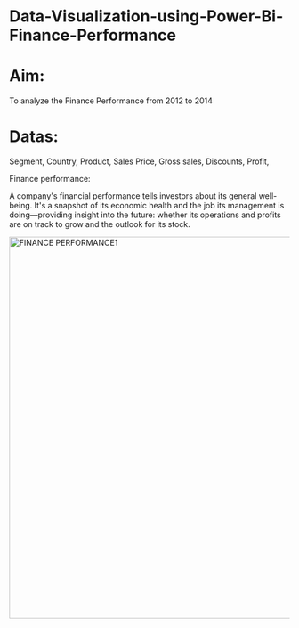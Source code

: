 # Data-Visualization-using-Power-Bi-Finance-Performance
# Aim:

To analyze the Finance Performance from 2012 to 2014

# Datas:

Segment,
Country,
Product,
Sales Price,
Gross sales,
Discounts,
Profit,

Finance performance:

A company's financial performance tells investors about its general well-being. It's a snapshot of its economic health and the job its management is doing—providing insight into the future: whether its operations and profits are on track to grow and the outlook for its stock.

<img width="686" alt="FINANCE PERFORMANCE1" src="https://user-images.githubusercontent.com/124794009/230793778-4f8f7e69-f5f6-4548-875e-3ccb45d8e160.png">
